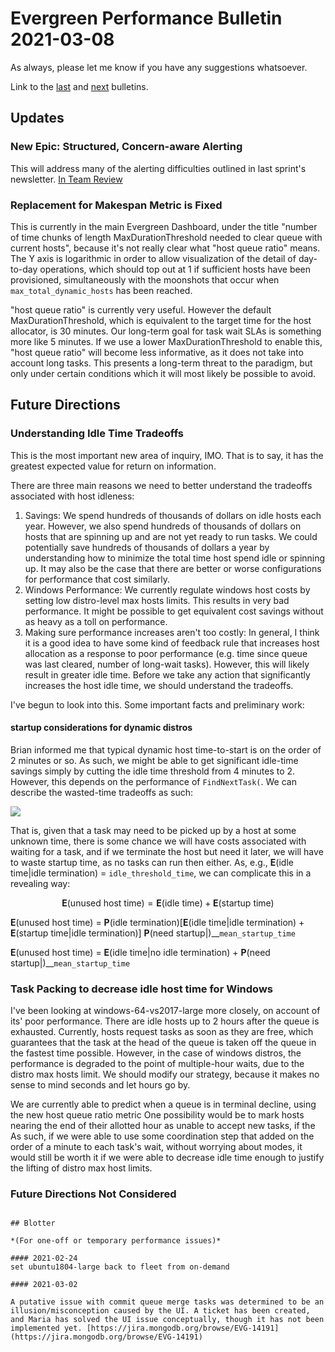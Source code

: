 # Evergreen Performance Bulletin 2021-03-08

As always, please let me know if you have any suggestions whatsoever.

Link to the [last](https://hhoke.github.io/evergreen_task_analysis/2021-03-08.html) and [next](https://hhoke.github.io/evergreen_task_analysis/2021-04-05.html) bulletins.

## Updates

### New Epic: Structured, Concern-aware Alerting

This will address many of the alerting difficulties outlined in last sprint's newsletter. [In Team Review](https://docs.google.com/document/d/1RRWS0auwTZ6PyeC43p-8QIvdE2ilJHLI5Jrqvta4TIc/edit)

### Replacement for Makespan Metric is Fixed

This is currently in the main Evergreen Dashboard, under the title "number of time chunks of length MaxDurationThreshold needed to clear queue with current hosts", because it's not really clear what "host queue ratio" means. The Y axis is logarithmic in order to allow visualization of the detail of day-to-day operations, which should top out at 1 if sufficient hosts have been provisioned, simultaneously with the moonshots that occur when `max_total_dynamic_hosts` has been reached.

"host queue ratio" is currently very useful. However the default MaxDurationThreshold, which is equivalent to the target time for the host allocator, is 30 minutes. Our long-term goal for task wait SLAs is something more like 5 minutes. If we use a lower MaxDurationThreshold to enable this, "host queue ratio" will become less informative, as it does not take into account long tasks. This presents a long-term threat to the paradigm, but only under certain conditions which it will most likely be possible to avoid.

## Future Directions

### Understanding Idle Time Tradeoffs

This is the most important new area of inquiry, IMO. That is to say, it has the greatest expected value for return on information.

There are three main reasons we need to better understand the tradeoffs associated with host idleness:

1. Savings: We spend hundreds of thousands of dollars on idle hosts each year. However, we also spend hundreds of thousands of dollars on hosts that are spinning up and are not yet ready to run tasks. We could potentially save hundreds of thousands of dollars a year by understanding how to minimize the total time host spend idle or spinning up. It may also be the case that there are better or worse configurations for performance that cost similarly.
2. Windows Performance: We currently regulate windows host costs by setting low distro-level max hosts limits. This results in very bad performance. It might be possible to get equivalent cost savings without as heavy as a toll on performance. 
3. Making sure performance increases aren't too costly: In general, I think it is a good idea to have some kind of feedback rule that increases host allocation as a response to poor performance (e.g. time since queue was last cleared, number of long-wait tasks). However, this will likely result in greater idle time. Before we take any action that significantly increases the host idle time, we should understand the tradeoffs.

I've begun to look into this. Some important facts and preliminary work:

#### startup considerations for dynamic distros

Brian informed me that typical dynamic host time-to-start is on the order of 2 minutes or so. 
As such, we might be able to get significant idle-time savings simply by cutting the idle time threshold from 4 minutes to 2.
However, this depends on the performance of `FindNextTask(`.
We can describe the wasted-time tradeoffs as such:

<img src="https://render.githubusercontent.com/render/math?math=\mathbf{E}(\text{unused%20host%20time})=\mathbf{E}(\text{idle%20time})%20+%20\mathbf{E}(\text{startup%20time})">

That is, given that a task may need to be picked up by a host at some unknown time, there is some chance we will have costs associated with waiting for a task, and if we terminate the host but need it later, we will have to waste startup time, as no tasks can run then either.
As, e.g., __E__(idle time|idle termination) = `idle_threshold_time`, we can complicate this in a revealing way:

$$
\mathbf{E}(\text{unused host time})=\mathbf{E}(\text{idle time}) + \mathbf{E}(\text{startup time})
$$

 __E__(unused host time) = __P__(idle termination)[__E__(idle time|idle termination) +  __E__(startup time|idle termination)]  __P__(need startup|)\__`mean_startup_time`  

 __E__(unused host time) = __E__(idle time|no idle termination) + __P__(need startup|)\__`mean_startup_time`

### Task Packing to decrease idle host time for Windows

I've been looking at windows-64-vs2017-large more closely, on account of its' poor performance.
There are idle hosts up to 2 hours after the queue is exhausted.
Currently, hosts request tasks as soon as they are free, which guarantees that the task at the head of the queue is taken off the queue in the fastest time possible.
However, in the case of windows distros, the performance is degraded to the point of multiple-hour waits, due to the distro max hosts limit.
We should modify our strategy, because it makes no sense to mind seconds and let hours go by.

We are currently able to predict when a queue is in terminal decline, using the new host queue ratio metric
One possibility would be to mark hosts nearing the end of their allotted hour as unable to accept new tasks, if the 
As such, if we were able to use some coordination step that added on the order of a minute to each task's wait, without worrying about modes, it would still be worth it if we were able to decrease idle time enough to justify the lifting of distro max host limits.


### Future Directions Not Considered

~~~

## Blotter

*(For one-off or temporary performance issues)*

#### 2021-02-24
set ubuntu1804-large back to fleet from on-demand

#### 2021-03-02

A putative issue with commit queue merge tasks was determined to be an illusion/misconception caused by the UI. A ticket has been created, and Maria has solved the UI issue conceptually, though it has not been implemented yet. [https://jira.mongodb.org/browse/EVG-14191](https://jira.mongodb.org/browse/EVG-14191)
